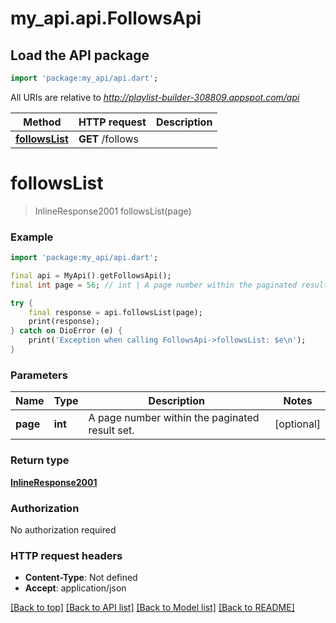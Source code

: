 # my_api.api.FollowsApi

## Load the API package
```dart
import 'package:my_api/api.dart';
```

All URIs are relative to *http://playlist-builder-308809.appspot.com/api*

Method | HTTP request | Description
------------- | ------------- | -------------
[**followsList**](FollowsApi.md#followslist) | **GET** /follows | 


# **followsList**
> InlineResponse2001 followsList(page)



### Example
```dart
import 'package:my_api/api.dart';

final api = MyApi().getFollowsApi();
final int page = 56; // int | A page number within the paginated result set.

try {
    final response = api.followsList(page);
    print(response);
} catch on DioError (e) {
    print('Exception when calling FollowsApi->followsList: $e\n');
}
```

### Parameters

Name | Type | Description  | Notes
------------- | ------------- | ------------- | -------------
 **page** | **int**| A page number within the paginated result set. | [optional] 

### Return type

[**InlineResponse2001**](InlineResponse2001.md)

### Authorization

No authorization required

### HTTP request headers

 - **Content-Type**: Not defined
 - **Accept**: application/json

[[Back to top]](#) [[Back to API list]](../README.md#documentation-for-api-endpoints) [[Back to Model list]](../README.md#documentation-for-models) [[Back to README]](../README.md)

